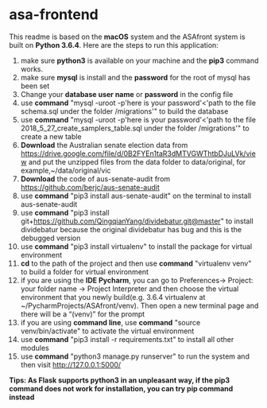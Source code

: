 # asa-frontend
This readme is based on the **macOS** system and the ASAfront system is built on **Python 3.6.4**. Here are the steps to run this application:
1. make sure **python3** is available on your machine and the **pip3** command works.
2. make sure **mysql** is install and the **password** for the root of mysql has been set
3. Change your **database user name** or **password** in the config file
4. use **command** "mysql -uroot -p'here is your password'<'path to the file schema.sql under the folder /migrations'" to build the database
5. use **command** "mysql -uroot -p'here is your password'<'path to the file 2018_5_27_create_samplers_table.sql under the folder /migrations'" to create a new table
6. **Download** the Australian senate election data from https://drive.google.com/file/d/0B2FYEn1taR3dMTVGWThtbDJuLVk/view and put the unzipped files from the data folder to data/original, for example,~/data/original/vic
7. **Download** the code of aus-senate-audit from https://github.com/berjc/aus-senate-audit
8. use **command** "pip3 install aus-senate-audit" on the terminal to install aus-senate-audit
9. use **command** "pip3 install git+https://github.com/QingqianYang/dividebatur.git@master" to install dividebatur because the original dividebatur has bug and this is the debugged version
10. use **command** "pip3 install virtualenv" to install the package for virtual environment
11. **cd** to the path of the project and then use **command** "virtualenv venv" to build a folder for virtual environment
13. if you are using the **IDE Pycharm**, you can go to Preferences-> Project: your folder name -> Project Interpreter and then choose the virtual environment that you newly build(e.g. 3.6.4 virtualenv at ~/PycharmProjects/ASAfront/venv). Then open a new terminal page and there will be a “(venv)” for the prompt
14. if you are using **command line**, use **command** "source venv/bin/activate" to activate the virtual environment
15. use **command** "pip3 install -r requirements.txt" to install all other modules
16. use **command** "python3 manage.py runserver" to run the system and then visit http://127.0.0.1:5000/

**Tips: As Flask supports python3 in an unpleasant way, if the pip3 command does not work for installation, you can try pip command instead**
